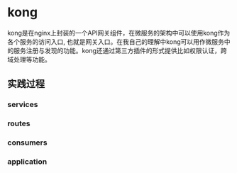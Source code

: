 # kong
kong是在nginx上封装的一个API网关组件，在微服务的架构中可以使用kong作为各个服务的访问入口, 也就是网关入口。在我自己的理解中kong可以用作微服务中的服务注册与发现的功能。kong还通过第三方插件的形式提供比如权限认证，跨域处理等功能。

## 实践过程
### services
### routes
### consumers
### application

<!--stackedit_data:
eyJoaXN0b3J5IjpbLTk1MDQ4NTEwMCwtOTUwNDg1MTAwLDE0NT
E0NTk1OTddfQ==
-->